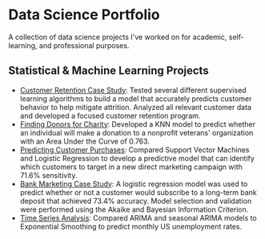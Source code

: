 # Data Science Portfolio

A collection of data science projects I've worked on for academic, self-learning, and professional purposes.

## Statistical & Machine Learning Projects

- [Customer Retention Case Study](https://rpubs.com/kellibelcher/769293): Tested several different supervised learning algorithms to build a model that accurately predicts customer behavior to help mitigate attrition. Analyzed all relevant customer data and developed a focused customer retention program.
- [Finding Donors for Charity](https://rpubs.com/kellibelcher/795493): Developed a KNN model to predict whether an individual will make a donation to a nonprofit veterans' organization with an Area Under the Curve of 0.763.
- [Predicting Customer Purchases](https://rpubs.com/kellibelcher/735222): Compared Support Vector Machines and Logistic Regression to develop a predictive model that can identify which customers to target in a new direct marketing campaign with 71.6% sensitivity. 
- [Bank Marketing Case Study](https://rpubs.com/kellibelcher/726187): A logistic regression model was used to predict whether or not a customer would subscribe to a long-term bank deposit that achieved 73.4% accuracy. Model selection and validation were performed using the Akaike and Bayesian Information Criterion.
- [Time Series Analysis](https://rpubs.com/kellibelcher/767453): Compared ARIMA and seasonal ARIMA models to Exponential Smoothing to predict monthly US unemployment rates.
